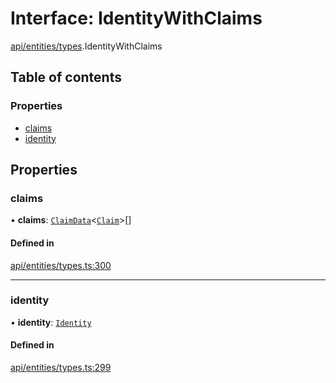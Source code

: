 # Interface: IdentityWithClaims

[api/entities/types](../wiki/api.entities.types).IdentityWithClaims

## Table of contents

### Properties

- [claims](../wiki/api.entities.types.IdentityWithClaims#claims)
- [identity](../wiki/api.entities.types.IdentityWithClaims#identity)

## Properties

### claims

• **claims**: [`ClaimData`](../wiki/api.entities.types.ClaimData)\<[`Claim`](../wiki/api.entities.types#claim)\>[]

#### Defined in

[api/entities/types.ts:300](https://github.com/PolymeshAssociation/polymesh-sdk/blob/9a8715021/src/api/entities/types.ts#L300)

___

### identity

• **identity**: [`Identity`](../wiki/api.entities.Identity.Identity)

#### Defined in

[api/entities/types.ts:299](https://github.com/PolymeshAssociation/polymesh-sdk/blob/9a8715021/src/api/entities/types.ts#L299)
